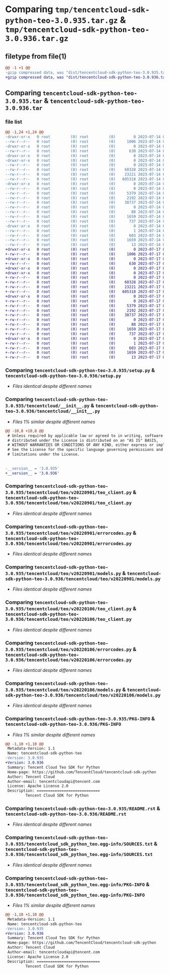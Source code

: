 # Comparing `tmp/tencentcloud-sdk-python-teo-3.0.935.tar.gz` & `tmp/tencentcloud-sdk-python-teo-3.0.936.tar.gz`

## filetype from file(1)

```diff
@@ -1 +1 @@
-gzip compressed data, was "dist/tencentcloud-sdk-python-teo-3.0.935.tar", last modified: Fri Jul 14 00:40:07 2023, max compression
+gzip compressed data, was "dist/tencentcloud-sdk-python-teo-3.0.936.tar", last modified: Mon Jul 17 00:37:02 2023, max compression
```

## Comparing `tencentcloud-sdk-python-teo-3.0.935.tar` & `tencentcloud-sdk-python-teo-3.0.936.tar`

### file list

```diff
@@ -1,24 +1,24 @@
-drwxr-xr-x   0 root         (0) root         (0)        0 2023-07-14 00:40:07.000000 tencentcloud-sdk-python-teo-3.0.935/
--rw-r--r--   0 root         (0) root         (0)     1006 2023-07-14 00:40:07.000000 tencentcloud-sdk-python-teo-3.0.935/setup.py
-drwxr-xr-x   0 root         (0) root         (0)        0 2023-07-14 00:40:07.000000 tencentcloud-sdk-python-teo-3.0.935/tencentcloud/
--rw-r--r--   0 root         (0) root         (0)      630 2023-07-14 00:40:07.000000 tencentcloud-sdk-python-teo-3.0.935/tencentcloud/__init__.py
-drwxr-xr-x   0 root         (0) root         (0)        0 2023-07-14 00:40:07.000000 tencentcloud-sdk-python-teo-3.0.935/tencentcloud/teo/
-drwxr-xr-x   0 root         (0) root         (0)        0 2023-07-14 00:40:07.000000 tencentcloud-sdk-python-teo-3.0.935/tencentcloud/teo/v20220901/
--rw-r--r--   0 root         (0) root         (0)        0 2023-07-14 00:40:07.000000 tencentcloud-sdk-python-teo-3.0.935/tencentcloud/teo/v20220901/__init__.py
--rw-r--r--   0 root         (0) root         (0)    60328 2023-07-14 00:40:07.000000 tencentcloud-sdk-python-teo-3.0.935/tencentcloud/teo/v20220901/teo_client.py
--rw-r--r--   0 root         (0) root         (0)    23221 2023-07-14 00:40:07.000000 tencentcloud-sdk-python-teo-3.0.935/tencentcloud/teo/v20220901/errorcodes.py
--rw-r--r--   0 root         (0) root         (0)   605318 2023-07-14 00:40:07.000000 tencentcloud-sdk-python-teo-3.0.935/tencentcloud/teo/v20220901/models.py
-drwxr-xr-x   0 root         (0) root         (0)        0 2023-07-14 00:40:07.000000 tencentcloud-sdk-python-teo-3.0.935/tencentcloud/teo/v20220106/
--rw-r--r--   0 root         (0) root         (0)        0 2023-07-14 00:40:07.000000 tencentcloud-sdk-python-teo-3.0.935/tencentcloud/teo/v20220106/__init__.py
--rw-r--r--   0 root         (0) root         (0)     5379 2023-07-14 00:40:07.000000 tencentcloud-sdk-python-teo-3.0.935/tencentcloud/teo/v20220106/teo_client.py
--rw-r--r--   0 root         (0) root         (0)     2192 2023-07-14 00:40:07.000000 tencentcloud-sdk-python-teo-3.0.935/tencentcloud/teo/v20220106/errorcodes.py
--rw-r--r--   0 root         (0) root         (0)    38737 2023-07-14 00:40:07.000000 tencentcloud-sdk-python-teo-3.0.935/tencentcloud/teo/v20220106/models.py
--rw-r--r--   0 root         (0) root         (0)        0 2023-07-14 00:40:07.000000 tencentcloud-sdk-python-teo-3.0.935/tencentcloud/teo/__init__.py
--rw-r--r--   0 root         (0) root         (0)       88 2023-07-14 00:40:07.000000 tencentcloud-sdk-python-teo-3.0.935/setup.cfg
--rw-r--r--   0 root         (0) root         (0)     1659 2023-07-14 00:40:07.000000 tencentcloud-sdk-python-teo-3.0.935/PKG-INFO
--rw-r--r--   0 root         (0) root         (0)      737 2023-07-14 00:40:07.000000 tencentcloud-sdk-python-teo-3.0.935/README.rst
-drwxr-xr-x   0 root         (0) root         (0)        0 2023-07-14 00:40:07.000000 tencentcloud-sdk-python-teo-3.0.935/tencentcloud_sdk_python_teo.egg-info/
--rw-r--r--   0 root         (0) root         (0)        1 2023-07-14 00:40:07.000000 tencentcloud-sdk-python-teo-3.0.935/tencentcloud_sdk_python_teo.egg-info/dependency_links.txt
--rw-r--r--   0 root         (0) root         (0)      603 2023-07-14 00:40:07.000000 tencentcloud-sdk-python-teo-3.0.935/tencentcloud_sdk_python_teo.egg-info/SOURCES.txt
--rw-r--r--   0 root         (0) root         (0)     1659 2023-07-14 00:40:07.000000 tencentcloud-sdk-python-teo-3.0.935/tencentcloud_sdk_python_teo.egg-info/PKG-INFO
--rw-r--r--   0 root         (0) root         (0)       13 2023-07-14 00:40:07.000000 tencentcloud-sdk-python-teo-3.0.935/tencentcloud_sdk_python_teo.egg-info/top_level.txt
+drwxr-xr-x   0 root         (0) root         (0)        0 2023-07-17 00:37:02.000000 tencentcloud-sdk-python-teo-3.0.936/
+-rw-r--r--   0 root         (0) root         (0)     1006 2023-07-17 00:37:02.000000 tencentcloud-sdk-python-teo-3.0.936/setup.py
+drwxr-xr-x   0 root         (0) root         (0)        0 2023-07-17 00:37:02.000000 tencentcloud-sdk-python-teo-3.0.936/tencentcloud/
+-rw-r--r--   0 root         (0) root         (0)      630 2023-07-17 00:37:02.000000 tencentcloud-sdk-python-teo-3.0.936/tencentcloud/__init__.py
+drwxr-xr-x   0 root         (0) root         (0)        0 2023-07-17 00:37:02.000000 tencentcloud-sdk-python-teo-3.0.936/tencentcloud/teo/
+drwxr-xr-x   0 root         (0) root         (0)        0 2023-07-17 00:37:02.000000 tencentcloud-sdk-python-teo-3.0.936/tencentcloud/teo/v20220901/
+-rw-r--r--   0 root         (0) root         (0)        0 2023-07-17 00:37:02.000000 tencentcloud-sdk-python-teo-3.0.936/tencentcloud/teo/v20220901/__init__.py
+-rw-r--r--   0 root         (0) root         (0)    60328 2023-07-17 00:37:02.000000 tencentcloud-sdk-python-teo-3.0.936/tencentcloud/teo/v20220901/teo_client.py
+-rw-r--r--   0 root         (0) root         (0)    23221 2023-07-17 00:37:02.000000 tencentcloud-sdk-python-teo-3.0.936/tencentcloud/teo/v20220901/errorcodes.py
+-rw-r--r--   0 root         (0) root         (0)   605318 2023-07-17 00:37:02.000000 tencentcloud-sdk-python-teo-3.0.936/tencentcloud/teo/v20220901/models.py
+drwxr-xr-x   0 root         (0) root         (0)        0 2023-07-17 00:37:02.000000 tencentcloud-sdk-python-teo-3.0.936/tencentcloud/teo/v20220106/
+-rw-r--r--   0 root         (0) root         (0)        0 2023-07-17 00:37:02.000000 tencentcloud-sdk-python-teo-3.0.936/tencentcloud/teo/v20220106/__init__.py
+-rw-r--r--   0 root         (0) root         (0)     5379 2023-07-17 00:37:02.000000 tencentcloud-sdk-python-teo-3.0.936/tencentcloud/teo/v20220106/teo_client.py
+-rw-r--r--   0 root         (0) root         (0)     2192 2023-07-17 00:37:02.000000 tencentcloud-sdk-python-teo-3.0.936/tencentcloud/teo/v20220106/errorcodes.py
+-rw-r--r--   0 root         (0) root         (0)    38737 2023-07-17 00:37:02.000000 tencentcloud-sdk-python-teo-3.0.936/tencentcloud/teo/v20220106/models.py
+-rw-r--r--   0 root         (0) root         (0)        0 2023-07-17 00:37:02.000000 tencentcloud-sdk-python-teo-3.0.936/tencentcloud/teo/__init__.py
+-rw-r--r--   0 root         (0) root         (0)       88 2023-07-17 00:37:02.000000 tencentcloud-sdk-python-teo-3.0.936/setup.cfg
+-rw-r--r--   0 root         (0) root         (0)     1659 2023-07-17 00:37:02.000000 tencentcloud-sdk-python-teo-3.0.936/PKG-INFO
+-rw-r--r--   0 root         (0) root         (0)      737 2023-07-17 00:37:02.000000 tencentcloud-sdk-python-teo-3.0.936/README.rst
+drwxr-xr-x   0 root         (0) root         (0)        0 2023-07-17 00:37:02.000000 tencentcloud-sdk-python-teo-3.0.936/tencentcloud_sdk_python_teo.egg-info/
+-rw-r--r--   0 root         (0) root         (0)        1 2023-07-17 00:37:02.000000 tencentcloud-sdk-python-teo-3.0.936/tencentcloud_sdk_python_teo.egg-info/dependency_links.txt
+-rw-r--r--   0 root         (0) root         (0)      603 2023-07-17 00:37:02.000000 tencentcloud-sdk-python-teo-3.0.936/tencentcloud_sdk_python_teo.egg-info/SOURCES.txt
+-rw-r--r--   0 root         (0) root         (0)     1659 2023-07-17 00:37:02.000000 tencentcloud-sdk-python-teo-3.0.936/tencentcloud_sdk_python_teo.egg-info/PKG-INFO
+-rw-r--r--   0 root         (0) root         (0)       13 2023-07-17 00:37:02.000000 tencentcloud-sdk-python-teo-3.0.936/tencentcloud_sdk_python_teo.egg-info/top_level.txt
```

### Comparing `tencentcloud-sdk-python-teo-3.0.935/setup.py` & `tencentcloud-sdk-python-teo-3.0.936/setup.py`

 * *Files identical despite different names*

### Comparing `tencentcloud-sdk-python-teo-3.0.935/tencentcloud/__init__.py` & `tencentcloud-sdk-python-teo-3.0.936/tencentcloud/__init__.py`

 * *Files 1% similar despite different names*

```diff
@@ -10,8 +10,8 @@
 # Unless required by applicable law or agreed to in writing, software
 # distributed under the License is distributed on an "AS IS" BASIS,
 # WITHOUT WARRANTIES OR CONDITIONS OF ANY KIND, either express or implied.
 # See the License for the specific language governing permissions and
 # limitations under the License.
 
 
-__version__ = '3.0.935'
+__version__ = '3.0.936'
```

### Comparing `tencentcloud-sdk-python-teo-3.0.935/tencentcloud/teo/v20220901/teo_client.py` & `tencentcloud-sdk-python-teo-3.0.936/tencentcloud/teo/v20220901/teo_client.py`

 * *Files identical despite different names*

### Comparing `tencentcloud-sdk-python-teo-3.0.935/tencentcloud/teo/v20220901/errorcodes.py` & `tencentcloud-sdk-python-teo-3.0.936/tencentcloud/teo/v20220901/errorcodes.py`

 * *Files identical despite different names*

### Comparing `tencentcloud-sdk-python-teo-3.0.935/tencentcloud/teo/v20220901/models.py` & `tencentcloud-sdk-python-teo-3.0.936/tencentcloud/teo/v20220901/models.py`

 * *Files identical despite different names*

### Comparing `tencentcloud-sdk-python-teo-3.0.935/tencentcloud/teo/v20220106/teo_client.py` & `tencentcloud-sdk-python-teo-3.0.936/tencentcloud/teo/v20220106/teo_client.py`

 * *Files identical despite different names*

### Comparing `tencentcloud-sdk-python-teo-3.0.935/tencentcloud/teo/v20220106/errorcodes.py` & `tencentcloud-sdk-python-teo-3.0.936/tencentcloud/teo/v20220106/errorcodes.py`

 * *Files identical despite different names*

### Comparing `tencentcloud-sdk-python-teo-3.0.935/tencentcloud/teo/v20220106/models.py` & `tencentcloud-sdk-python-teo-3.0.936/tencentcloud/teo/v20220106/models.py`

 * *Files identical despite different names*

### Comparing `tencentcloud-sdk-python-teo-3.0.935/PKG-INFO` & `tencentcloud-sdk-python-teo-3.0.936/PKG-INFO`

 * *Files 1% similar despite different names*

```diff
@@ -1,10 +1,10 @@
 Metadata-Version: 1.1
 Name: tencentcloud-sdk-python-teo
-Version: 3.0.935
+Version: 3.0.936
 Summary: Tencent Cloud Teo SDK for Python
 Home-page: https://github.com/TencentCloud/tencentcloud-sdk-python
 Author: Tencent Cloud
 Author-email: tencentcloudapi@tencent.com
 License: Apache License 2.0
 Description: ============================
         Tencent Cloud SDK for Python
```

### Comparing `tencentcloud-sdk-python-teo-3.0.935/README.rst` & `tencentcloud-sdk-python-teo-3.0.936/README.rst`

 * *Files identical despite different names*

### Comparing `tencentcloud-sdk-python-teo-3.0.935/tencentcloud_sdk_python_teo.egg-info/SOURCES.txt` & `tencentcloud-sdk-python-teo-3.0.936/tencentcloud_sdk_python_teo.egg-info/SOURCES.txt`

 * *Files identical despite different names*

### Comparing `tencentcloud-sdk-python-teo-3.0.935/tencentcloud_sdk_python_teo.egg-info/PKG-INFO` & `tencentcloud-sdk-python-teo-3.0.936/tencentcloud_sdk_python_teo.egg-info/PKG-INFO`

 * *Files 1% similar despite different names*

```diff
@@ -1,10 +1,10 @@
 Metadata-Version: 1.1
 Name: tencentcloud-sdk-python-teo
-Version: 3.0.935
+Version: 3.0.936
 Summary: Tencent Cloud Teo SDK for Python
 Home-page: https://github.com/TencentCloud/tencentcloud-sdk-python
 Author: Tencent Cloud
 Author-email: tencentcloudapi@tencent.com
 License: Apache License 2.0
 Description: ============================
         Tencent Cloud SDK for Python
```

